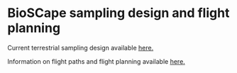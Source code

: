 # BioSCape sampling design and flight planning

Current terrestrial sampling design available <u><a href="https://bioscape-io.github.io/terrestrial_sampling/sampling_design">here</a>.</u>

Information on flight paths and flight planning available <u><a href="https://bioscape-io.github.io/terrestrial_sampling/flight_planning">here</a>.</u>



